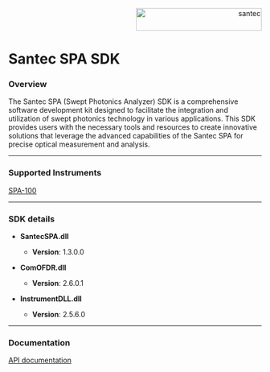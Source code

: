 
<p align="right"> <a href="https://www.santec.com/jp/" target="_blank" rel="noreferrer"> <img src="https://www.santec.com/dcms_media/image/common_logo01.png" alt="santec" 
  width="250" height="45"/> </a> </p>

<h1 align="left"> Santec SPA SDK </h1>

### Overview

The Santec SPA (Swept Photonics Analyzer) SDK is a comprehensive software development kit designed to facilitate the integration and utilization of swept photonics technology in various applications. 
This SDK provides users with the necessary tools and resources to create innovative solutions that leverage the advanced capabilities of the Santec SPA for precise optical measurement and analysis.

---

### Supported Instruments

[SPA-100](https://inst.santec.com/products/componenttesting/spa-100)

---

### SDK details

- **SantecSPA.dll**
  - **Version**: 1.3.0.0

- **ComOFDR.dll**
  - **Version**: 2.6.0.1

- **InstrumentDLL.dll**
  - **Version**: 2.5.6.0

---

### Documentation 

[API documentation](https://santec-corporation.github.io/SPA/)
